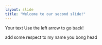 ```yaml
---
layout: slide
title: "Welcome to our second slide!"
---
```

Your text
Use the left arrow to go back!

add some respect to my name you bong head
